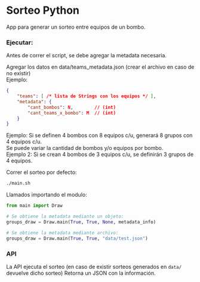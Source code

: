 # Sorteo Python

App para generar un sorteo entre equipos de un bombo. 

### Ejecutar:

Antes de correr el script, se debe agregar la metadata necesaria.  

Agregar los datos en data/teams_metadata.json (crear el archivo en caso de no existir)  
Ejemplo:
```json
{
    "teams": [ /* lista de Strings con los equipos */ ],
    "metadata": {
        "cant_bombos": N,        // (int)
        "cant_teams_x_bombo": M  // (int)
    }
}
```
Ejemplo: Si se definen 4 bombos con 8 equipos c/u, generará 8 grupos con 4 equipos c/u.  
Se puede variar la cantidad de bombos y/o equipos por bombo.  
Ejemplo 2: Si se crean 4 bombos de 3 equipos c/u, se definirán 3 grupos de 4 equipos.  

Correr el sorteo por defecto:
```bash
./main.sh
```

Llamados importando el modulo:
```py
from main import Draw

# Se obtiene la metadata mediante un objeto:
groups_draw = Draw.main(True, True, None, metadata_info)

# Se obtiene la metadata mediante archivo:
groups_draw = Draw.main(True, True, "data/test.json")
```


### API
La API ejecuta el sorteo (en caso de existir sorteos generados en `data/` devuelve dicho sorteo)
Retorna un JSON con la información.

